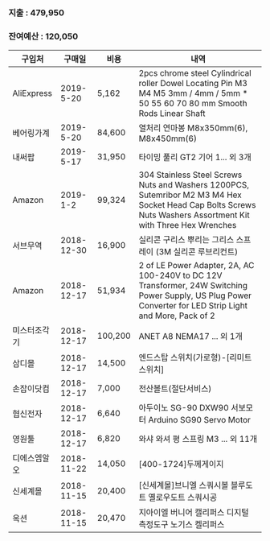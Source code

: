 ### 지출 : 479,950
### 잔여예산 : 120,050

구입처|구매일| 비용 |내역
---	|	---	|	---	|	---
AliExpress|2019-5-20| 5,162 |2pcs chrome steel Cylindrical roller Dowel Locating Pin M3 M4 M5 3mm / 4mm / 5mm * 50 55 60 70 80 mm Smooth Rods Linear Shaft
베어링가계|2019-5-20| 84,600 |열처리 연마봉 M8x350mm(6), M8x450mm(6)
내써팝|2019-5-17| 31,950 |타이밍 풀리 GT2 기어 1... 외 3개
Amazon|2019-1-2| 99,324 |304 Stainless Steel Screws Nuts and Washers 1200PCS, Sutemribor M2 M3 M4 Hex Socket Head Cap Bolts Screws Nuts Washers Assortment Kit with Three Hex Wrenches
서브무역|2018-12-30| 16,900 |실리콘 구리스 뿌리는 그리스 스프레이 (3M 실리콘 루브리컨트)
Amazon|2018-12-17| 51,934 |2 of LE Power Adapter, 2A, AC 100-240V to DC 12V Transformer, 24W Switching Power Supply, US Plug Power Converter for LED Strip Light and More, Pack of 2
미스터조각기|2018-12-17| 100,200 |ANET A8 NEMA17 ... 외 1개
삼디몰|2018-12-17| 14,500 |엔드스탑 스위치(가로형)-[리미트스위치]
손잡이닷컴|2018-12-17| 7,000 |전산볼트(절단서비스)
협신전자|2018-12-17| 6,640 |아두이노 SG-90 DXW90 서보모터 Arduino SG90 Servo Motor
영원툴|2018-12-17| 6,820 |와샤 와셔 평 스프링 M3 ... 외 11개
디에스엠알오|2018-11-22| 14,050 |[400-1724]두께게이지
신세계몰|2018-11-15| 20,400 |[신세계몰]브니엘 스쿼시볼 블루도트 옐로우도트 스쿼시공
옥션|2018-11-15| 20,470 |지아이엘 버니어 캘리퍼스 디지털 측정도구 노기스 켈리퍼스
